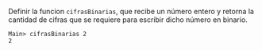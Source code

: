 Definir la funcion `cifrasBinarias`, que recibe un número entero y retorna la cantidad de cifras que se requiere para escribir dicho número en binario.

```
Main> cifrasBinarias 2
2
```
